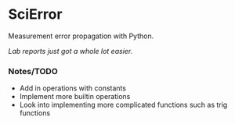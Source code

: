 # SciError
Measurement error propagation with Python. 

<i>Lab reports just got a whole lot easier.</i>

<h3>Notes/TODO</h3>
<ul>
    <li>Add in operations with constants</li>
    <li>Implement more builtin operations</li>
    <li>Look into implementing more complicated functions such as trig functions</li>
</ul>
